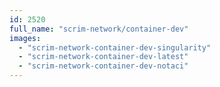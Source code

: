 ```yaml
---
id: 2520
full_name: "scrim-network/container-dev"
images: 
  - "scrim-network-container-dev-singularity"
  - "scrim-network-container-dev-latest"
  - "scrim-network-container-dev-notaci"
---
```

